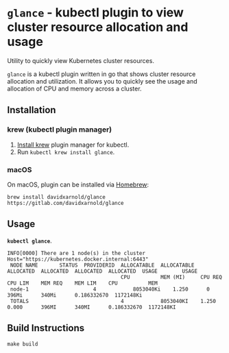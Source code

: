 # `glance` - kubectl plugin to view cluster resource allocation and usage

Utility to quickly view Kubernetes cluster resources.

`glance` is a kubectl plugin written in go that shows cluster resource allocation and utilization.  It allows you to quickly see the usage and allocation of CPU and memory across a cluster.


## Installation

### krew (kubectl plugin manager)

1. [Install krew](https://github.com/GoogleContainerTools/krew)
   plugin manager for kubectl.
1. Run `kubectl krew install glance`.

### macOS

On macOS, plugin can be installed via [Homebrew](https://brew.sh):

```shell
brew install davidxarnold/glance https://gitlab.com/davidxarnold/glance
```



## Usage 
**`kubectl glance`**.
```shell
INFO[0000] There are 1 node(s) in the cluster            Host="https://kubernetes.docker.internal:6443"
 NODE NAME       STATUS  PROVIDERID  ALLOCATABLE  ALLOCATABLE  ALLOCATED  ALLOCATED  ALLOCATED  ALLOCATED  USAGE        USAGE     
                                     CPU          MEM (MI)     CPU REQ    CPU LIM    MEM REQ    MEM LIM    CPU          MEM       
 node-1                     4            8053040Ki    1.250      0          396Mi      340Mi      0.186332670  1172148Ki 
 TOTALS                              4            8053040KI    1.250      0.000      396MI      340MI      0.186332670  1172148KI 
```


## Build Instructions

```
make build
```